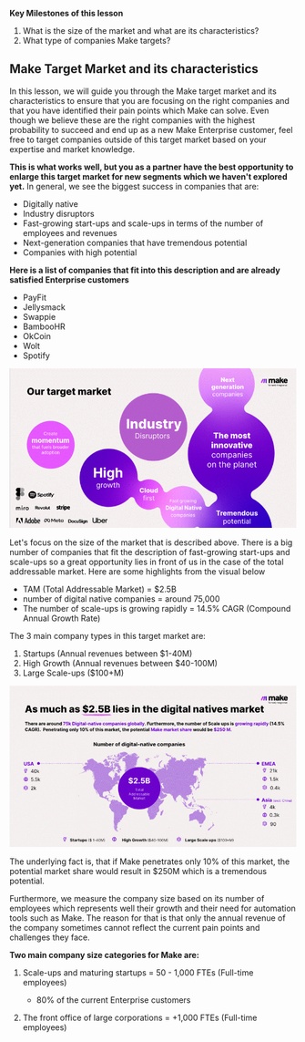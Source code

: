 
__Key Milestones of this lesson__

1. What is the size of the market and what are its characteristics?
2. What type of companies Make targets?


## Make Target Market and its characteristics

In this lesson, we will guide you through the Make target market and its characteristics to ensure that you are focusing on the right companies and that you have identified their pain points which Make can solve. Even though we believe these are the right companies with the highest probability to succeed and end up as a new Make Enterprise customer, feel free to target companies outside of this target market based on your expertise and market knowledge. 

__This is what works well, but you as a partner have the best opportunity to enlarge this target market for new segments which we haven't explored yet.__ In general, we see the biggest success in companies that are:

  - Digitally native
  - Industry disruptors
  - Fast-growing start-ups and scale-ups in terms of the number of employees and revenues
  - Next-generation companies that have tremendous potential
  - Companies with high potential
    
__Here is a list of companies that fit into this description and are already satisfied Enterprise customers__

  - PayFit
  - Jellysmack
  - Swappie
  - BambooHR
  - OkCoin
  - Wolt
  - Spotify

![Our target market](/pic/our_target_market.gif)


Let's focus on the size of the market that is described above. There is a big number of companies that fit the description of fast-growing start-ups and scale-ups so a great opportunity lies in front of us in the case of the total addressable market. Here are some highlights from the visual below

- TAM (Total Addressable Market) = $2.5B
- number of digital native companies = around 75,000
- The number of scale-ups is growing rapidly = 14.5% CAGR (Compound Annual Growth Rate)
  
The 3 main company types in this target market are:

1. Startups (Annual revenues between $1-40M)
2. High Growth (Annual revenues between $40-100M)
3. Large Scale-ups ($100+M)

![As muchas $2.5B lies in the digital natives market](/pic/size_digital_ative_market.gif)

The underlying fact is, that if Make penetrates only 10% of this market, the potential market share would result in $250M which is a tremendous potential.

Furthermore, we measure the company size based on its number of employees which represents well their growth and their need for automation tools such as Make. The reason for that is that only the annual revenue of the company sometimes cannot reflect the current pain points and challenges they face.

__Two main company size categories for Make are:__

1. Scale-ups and maturing startups = 50 - 1,000 FTEs (Full-time employees)
   - 80% of the current Enterprise customers
     
2. The front office of large corporations = +1,000 FTEs (Full-time employees)





